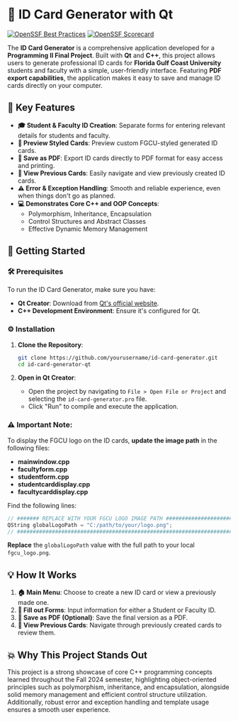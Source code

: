 
# 🎫 ID Card Generator with Qt
[![OpenSSF Best Practices](https://www.bestpractices.dev/projects/10236/badge)](https://www.bestpractices.dev/projects/10236)   [![OpenSSF Scorecard](https://api.securityscorecards.dev/projects/github.com/abrown33914/id-card-generator/badge)](https://securityscorecards.dev/viewer/?uri=github.com/abrown33914/id-card-generator)

The **ID Card Generator** is a comprehensive application developed for a **Programming II Final Project**. Built with **Qt** and **C++**, this project allows users to generate professional ID cards for **Florida Gulf Coast University** students and faculty with a simple, user-friendly interface. Featuring **PDF export capabilities**, the application makes it easy to save and manage ID cards directly on your computer.

## 🌟 Key Features

- **🎓 Student & Faculty ID Creation**: Separate forms for entering relevant details for students and faculty.
- **👀 Preview Styled Cards**: Preview custom FGCU-styled generated ID cards.
- **💾 Save as PDF**: Export ID cards directly to PDF format for easy access and printing.
- **📂 View Previous Cards**: Easily navigate and view previously created ID cards.
- **⚠️ Error & Exception Handling**: Smooth and reliable experience, even when things don't go as planned.
- **💻 Demonstrates Core C++ and OOP Concepts**:
  - Polymorphism, Inheritance, Encapsulation
  - Control Structures and Abstract Classes
  - Effective Dynamic Memory Management

## 🚀 Getting Started

### 🛠️ Prerequisites

To run the ID Card Generator, make sure you have:

- **Qt Creator**: Download from [Qt's official website](https://www.qt.io/download).
- **C++ Development Environment**: Ensure it's configured for Qt.

### ⚙️ Installation

1. **Clone the Repository**:
   ```bash
   git clone https://github.com/yourusername/id-card-generator.git
   cd id-card-generator-qt
   ```

2. **Open in Qt Creator**:
   - Open the project by navigating to `File > Open File or Project` and selecting the `id-card-generator.pro` file.
   - Click "Run" to compile and execute the application.

### ⚠️ Important Note:

To display the FGCU logo on the ID cards, **update the image path** in the following files:

- **mainwindow.cpp**
- **facultyform.cpp**
- **studentform.cpp**
- **studentcarddisplay.cpp**
- **facultycarddisplay.cpp**

Find the following lines:

```cpp
// ####### REPLACE WITH YOUR FGCU LOGO IMAGE PATH #############################
QString globalLogoPath = "C:/path/to/your/logo.png";
// ############################################################################
```

**Replace** the `globalLogoPath` value with the full path to your local `fgcu_logo.png`.

## 💡 How It Works

1. **🏠 Main Menu**: Choose to create a new ID card or view a previously made one.
2. **📝 Fill out Forms**: Input information for either a Student or Faculty ID.
3. **💾 Save as PDF (Optional)**: Save the final version as a PDF.
4. **🔄 View Previous Cards**: Navigate through previously created cards to review them.

## 💥 Why This Project Stands Out

This project is a strong showcase of core C++ programming concepts learned throughout the Fall 2024 semester, highlighting object-oriented principles such as polymorphism, inheritance, and encapsulation, alongside solid memory management and efficient control structure utilization. Additionally, robust error and exception handling and template usage ensures a smooth user experience.
